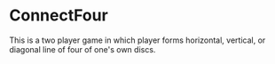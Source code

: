 # ConnectFour
This is a two player game in which player forms horizontal, vertical, or diagonal line of four of one's own discs.
